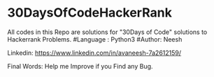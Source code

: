 # 30DaysOfCodeHackerRank

All codes in this Repo are solutions for "30Days of Code" solutions to Hackerrank Problems.
#Language : Python3 
#Author: Neesh 


Linkedin: https://www.linkedin.com/in/avaneesh-7a2612159/

Final Words: Help me Improve if you Find any Bug.
